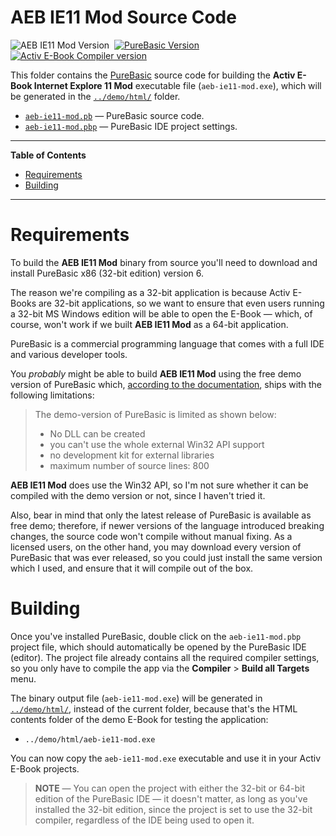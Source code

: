 # AEB IE11 Mod Source Code

![AEB IE11 Mod Version][app badge]&nbsp;
[![PureBasic Version][PB badge]][PureBasic]&nbsp;
[![Activ E-Book Compiler version][AEB badge]][Activ E-Book Compiler]&nbsp;


This folder contains the [PureBasic] source code for building the **Activ E-Book Internet Explore 11 Mod** executable file (`aeb-ie11-mod.exe`), which will be generated in the [`../demo/html/`][html dir] folder.

- [`aeb-ie11-mod.pb`][aeb-ie11-mod.pb] — PureBasic source code.
- [`aeb-ie11-mod.pbp`][aeb-ie11-mod.pbp] — PureBasic IDE project settings.

-----

**Table of Contents**

<!-- MarkdownTOC autolink="true" bracket="round" autoanchor="false" lowercase="only_ascii" uri_encoding="true" levels="1,2,3" -->

- [Requirements](#requirements)
- [Building](#building)

<!-- /MarkdownTOC -->

-----

# Requirements

To build the **AEB IE11 Mod** binary from source you'll need to download and install PureBasic x86 (32-bit edition) version 6.

The reason we're compiling as a 32-bit application is because Activ E-Books are 32-bit applications, so we want to ensure that even users running a 32-bit MS Windows edition will be able to open the E-Book — which, of course, won't work if we built **AEB IE11 Mod** as a 64-bit application.

PureBasic is a commercial programming language that comes with a full IDE and various developer tools.

You _probably_ might be able to build **AEB IE11 Mod** using the free demo version of PureBasic which, [according to the documentation], ships with the following limitations:

> The demo-version of PureBasic is limited as shown below:
>
> - No DLL can be created
> - you can't use the whole external Win32 API support
> - no development kit for external libraries
> - maximum number of source lines: 800

**AEB IE11 Mod** does use the Win32 API, so I'm not sure whether it can be compiled with the demo version or not, since I haven't tried it.

Also, bear in mind that only the latest release of PureBasic is available as free demo; therefore, if newer versions of the language introduced breaking changes, the source code won't compile without manual fixing. As a licensed users, on the other hand, you may download every version of PureBasic that was ever released, so you could just install the same version which I used, and ensure that it will compile out of the box.


# Building

Once you've installed PureBasic, double click on the `aeb-ie11-mod.pbp` project file, which should automatically be opened by the PureBasic IDE (editor). The project file already contains all the required compiler settings, so you only have to compile the app via the **Compiler** &gt; **Build all Targets** menu.

The binary output file (`aeb-ie11-mod.exe`) will be generated in [`../demo/html/`][html dir], instead of the current folder, because that's the HTML contents folder of the demo E-Book for testing the application:

- `../demo/html/aeb-ie11-mod.exe`

You can now copy the `aeb-ie11-mod.exe` executable and use it in your Activ E-Book projects.

> **NOTE** — You can open the project with either the 32-bit or 64-bit edition of the PureBasic IDE — it doesn't matter, as long as you've installed the 32-bit edition, since the project is set to use the 32-bit compiler, regardless of the IDE being used to open it.

<!-----------------------------------------------------------------------------
                               REFERENCE LINKS
------------------------------------------------------------------------------>

[according to the documentation]: https://www.purebasic.com/documentation/mainguide/order.html "PureBasic documentation about free demo version"

<!-- apps -->

[PureBasic]: https://www.purebasic.com "Visit PureBasic website"
[Activ E-Book Compiler]: http://www.ebookcompiler.com  "Visit Activ E-Book Compiler website"

<!-- badges -->

[app badge]: https://img.shields.io/badge/AEB_IE11_Mod-1.0.0-yellow "Current Activ E-Book Internet Explorer 11 Mod version"
[PB badge]: https://img.shields.io/badge/PureBasic-6.02_x86-yellow
[AEB badge]: https://img.shields.io/badge/Activ_E--Book_Compiler-4.22_Plus-yellow

<!-- files & folders -->

[aeb-ie11-mod.pb]: ./aeb-ie11-mod.pb "View PureBasic source file"
[aeb-ie11-mod.pbp]: ./aeb-ie11-mod.pbp "View PureBasic IDE project file"

[html dir]: ../demo/html/ "Navigate to compiler output folder"

<!-- EOF -->

